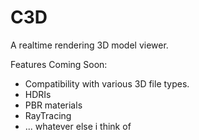 # C3D
A realtime rendering 3D model viewer.

Features Coming Soon:
* Compatibility with various 3D file types.
* HDRIs
* PBR materials
* RayTracing
* ... whatever else i think of
